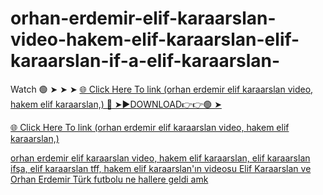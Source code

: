 # orhan-erdemir-elif-karaarslan-video-hakem-elif-karaarslan-elif-karaarslan-if-a-elif-karaarslan-

Watch 🟢 ➤ ➤ ➤ <a href="https://nexula.cfd/etyrye"> 🌐 Click Here To link (orhan erdemir elif karaarslan video, hakem elif karaarslan,) 
🔴 ➤►DOWNLOAD👉👉🟢 ➤

<a href="https://nexula.cfd/etyrye"> 🌐 Click Here To link (orhan erdemir elif karaarslan video, hakem elif karaarslan,) 

orhan erdemir elif karaarslan video, hakem elif karaarslan, elif karaarslan ifşa, elif karaarslan tff, hakem elif karaarslan'ın videosu
Elif Karaarslan ve Orhan Erdemir Türk futbolu ne hallere geldi amk
